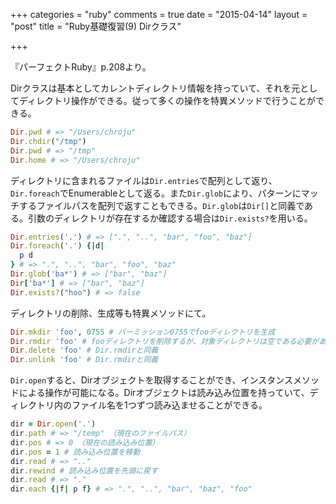 +++
categories = "ruby"
comments = true
date = "2015-04-14"
layout = "post"
title = "Ruby基礎復習(9) Dirクラス"

+++

『パーフェクトRuby』p.208より。

Dirクラスは基本としてカレントディレクトリ情報を持っていて、それを元としてディレクトリ操作ができる。従って多くの操作を特異メソッドで行うことができる。

```ruby
Dir.pwd # => "/Users/chroju"
Dir.chdir("/tmp")
Dir.pwd # => "/tmp"
Dir.home # => "/Users/chroju"
```

ディレクトリに含まれるファイルは`Dir.entries`で配列として返り、`Dir.foreach`でEnumerableとして返る。また`Dir.glob`により、パターンにマッチするファイルパスを配列で返すこともできる。`Dir.glob`は`Dir[]`と同義である。引数のディレクトリが存在するか確認する場合は`Dir.exists?`を用いる。

```ruby
Dir.entries('.') # => [".", "..", "bar", "foo", "baz"]
Dir.foreach('.') {|d|
  p d
} # => ".", "..", "bar", "foo", "baz"
Dir.glob('ba*') # => ["bar", "baz"]
Dir['ba*'] # => ["bar", "baz"]
Dir.exists?("hoo") # => false
```

ディレクトリの削除、生成等も特異メソッドにて。

```ruby
Dir.mkdir 'foo', 0755 # パーミッション0755でfooディレクトリを生成
Dir.rmdir 'foo' # fooディレクトリを削除するが、対象ディレクトリは空である必要がある
Dir.delete 'foo' # Dir.rmdirと同義
Dir.unlink 'foo' # Dir.rmdirと同義
```

`Dir.open`すると、Dirオブジェクトを取得することができ、インスタンスメソッドによる操作が可能になる。Dirオブジェクトは読み込み位置を持っていて、ディレクトリ内のファイル名を1つずつ読み込ませることができる。

```ruby
dir = Dir.open('.')
dir.path # => "/temp" （現在のファイルパス）
dir.pos # => 0 （現在の読み込み位置）
dir.pos = 1 # 読み込み位置を移動
dir.read # => ".."
dir.rewind # 読み込み位置を先頭に戻す
dir.read # => "."
dir.each {|f| p f} # => ".", "..", "bar", "baz", "foo"
```

